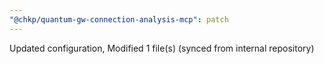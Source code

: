 ```yaml
---
"@chkp/quantum-gw-connection-analysis-mcp": patch
---
```


Updated configuration, Modified 1 file(s) (synced from internal repository)
